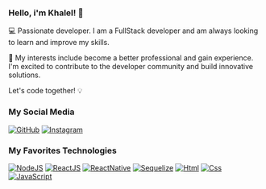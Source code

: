 ### Hello, i'm Khalel! 👋

💻 Passionate developer. I am a FullStack developer and am always looking to learn and improve my skills.

🚀 My interests include become a better professional and gain experience. I'm excited to contribute to the developer community and build innovative solutions.

Let's code together! 💡


### My Social Media
[![GitHub](https://img.shields.io/badge/GitHub-100000?style=for-the-badge&logo=github&logoColor=white)](https://github.com/KhalelAlbuquerque/)
[![Instagram](https://img.shields.io/badge/Instagram-E4405F?style=for-the-badge&logo=instagram&logoColor=white)](https://www.instagram.com/khalel_albuqq?igshid=MzMyNGUyNmU2YQ%3D%3D&utm_source=qr)


### My Favorites Technologies
[![NodeJS](https://img.shields.io/badge/Node.js-43853D?style=for-the-badge&logo=node.js&logoColor=white)](https://nodejs.org/en)
[![ReactJS](https://img.shields.io/badge/React-20232A?style=for-the-badge&logo=react&logoColor=61DAFB)](https://react.dev)
[![ReactNative](https://img.shields.io/badge/React_Native-20232A?style=for-the-badge&logo=react&logoColor=61DAFB)](https://reactnative.dev)
[![Sequelize](https://img.shields.io/badge/sequelize-323330?style=for-the-badge&logo=sequelize&logoColor=blue)](https://sequelize.org)
[![Html](https://img.shields.io/badge/HTML5-E34F26?style=for-the-badge&logo=html5&logoColor=white)]("")
[![Css](https://img.shields.io/badge/CSS3-1572B6?style=for-the-badge&logo=css3&logoColor=white)]("")
[![JavaScript](https://img.shields.io/badge/JavaScript-F7DF1E?style=for-the-badge&logo=javascript&logoColor=black)]("")


